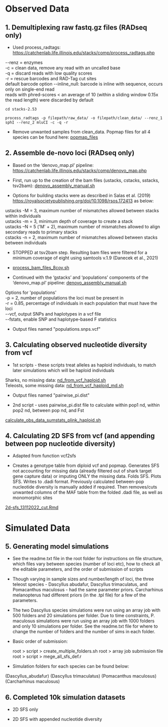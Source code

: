 # Observed Data

## 1. Demultiplexing raw fastq.gz files (RADseq only)

* Used process_radtags: https://catchenlab.life.illinois.edu/stacks/comp/process_radtags.php

--renz = enzymes  
-c = clean data, remove any read with an uncalled base  
-q = discard reads with low quality scores  
-r = rescue barcodes and RAD-Tag cut sites  
default barcode option --inline_null: barcode is inline with sequence, occurs only on single-end read  
reads with phred-scores < an average of 10 (within a sliding window 0.15x the read length) were discarded by default

```
cd stacks-2.53

process_radtags -p filepath/raw_data/ -o filepath/clean_data/ --renz_1 sphI --renz_2 mluCI -c -q -r
```

* Remove unwanted samples from clean_data. Popmap files for all 4 species can be found here: [popmap_files](https://github.com/mae47/Red_Sea_LGM/tree/main/data/popmap_files)

## 2. Assemble de-novo loci (RADseq only)

* Based on the ‘denovo_map.pl’ pipeline: https://catchenlab.life.illinois.edu/stacks/comp/denovo_map.php

* First, run up to the creation of the bam files (ustacks, cstacks, sstacks, tsv2bam): [denovo_assembly_manual.sh](https://github.com/mae47/Red_Sea_LGM/tree/main/Scripts/denovo_assembly_manual.sh)

* Options for building stacks were as described in Salas et al. (2019) https://royalsocietypublishing.org/doi/10.1098/rsos.172413
as below:

ustacks -M = 3, maximum number of mismatches allowed between stacks within individuals  
ustacks -m = 3, minimum depth of coverage to create a stack  
ustacks –N = 5 ('M' + 2), maximum number of mismatches allowed to align secondary reads to primary stacks  
cstacks -n = 2, maximum number of mismatches allowed between stacks between individuals

* STOPPED at tsv2bam step. Resulting bam files were filtered for a minimum coverage of eight using samtools v.1.9 (Danecek et al., 2021)

* [process_bam_files_8cov.sh](https://github.com/mae47/Red_Sea_LGM/tree/main/Scripts/process_bam_files_8cov.sh)

* Continued with the ‘gstacks’ and ‘populations’ components of the ‘denovo_map.pl’ pipeline: [denovo_assembly_manual.sh](https://github.com/mae47/Red_Sea_LGM/tree/main/Scripts/denovo_assembly_manual.sh)

Options for 'populations'  
-p = 2, number of populations the loci must be present in  
-r = 0.85, percentage of individuals in each population that must have the loci  
--vcf, output SNPs and haplotypes in a vcf file  
--fstats, enable SNP and haplotype-based F statistics

* Output files named "populations.snps.vcf"

## 3. Calculating observed nucleotide diversity from vcf

* 1st scripts -  these scripts treat alleles as haploid individuals, to match later simulations which will be haploid individuals

Sharks, no missing data: [nd_from_vcf_haploid.sh](https://github.com/mae47/Red_Sea_LGM/tree/main/Scripts/nd_from_vcf_haploid.sh)  
Teleosts, some missing data: [nd_from_vcf_haploid_md.sh](https://github.com/mae47/Red_Sea_LGM/tree/main/Scripts/nd_from_vcf_haploid_md.sh)

* Output files named "pairwise_pi.dist"

* 2nd script - uses pairwise_pi.dist file to calculate within pop1 nd, within pop2 nd, between pop nd, and Fst

[calculate_obs_data_sumstats_plink_haploid.sh](https://github.com/mae47/Red_Sea_LGM/tree/main/Scripts/calculate_obs_data_sumstats_plink_haploid.sh)

## 4. Calculating 2D SFS from vcf (and appending between pop nucleotide diversity)

* Adapted from function vcf2sfs

* Creates a genotype table from diploid vcf and popmap. Generates SFS not accounting for missing data (already filtered out of shark target gene capture data) or imputing ONLY the missing data. Folds SFS. Plots SFS. Writes to .dadi format. Previously calculated between-pop nucleotide diversity is manually added if required. Then removes/cuts unwanted columns of the MAF table from the folded .dadi file, as well as monomorphic sites

[2d-sfs_13112022_cut.Rmd](https://github.com/mae47/Red_Sea_LGM/tree/main/Scripts/2d-sfs_13112022_cut.Rmd)

# Simulated Data

## 5. Generating model simulations

* See the readme.txt file in the root folder for instructions on file structure, which files vary between species (number of loci etc), how to check all the editable parameters, and the order of submission of scripts

* Though varying in sample sizes and number/length of loci, the three teleost species - Dascyllus abudafur, Dascyllus trimaculatus, and Pomacanthus maculosus - had the same parameter priors. Carcharhinus melanopterus had different priors (in the .tpl file) for a few of the parameters.

* The two Dascyllus species simulations were run using an array job with 500 folders and 20 simulations per folder. Due to time constraints, P. maculosus simulations were run using an array job with 1000 folders and only 10 simulations per folder. See the readme.txt file for where to change the number of folders and the number of sims in each folder.

* Basic order of submission:

    root > script > create_multiple_folders.sh
    root > array job submission file
    root > script > mege_all_sfs_def.r

* Simulation folders for each species can be found below:

(Dascyllus_abudafur)
(Dascyllus trimaculatus)
(Pomacanthus maculosus)
(Carcharhinus maculosus)

## 6. Completed 10k simulation datasets

* 2D SFS only

* 2D SFS with appended nucleotide diversity 



